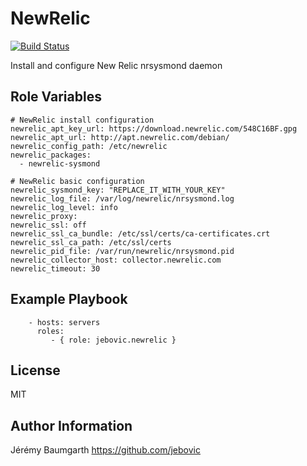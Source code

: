 NewRelic
========

[![Build Status](https://travis-ci.org/jebovic/ansible-newrelic.svg?branch=master)](https://travis-ci.org/jebovic/ansible-newrelic)

Install and configure New Relic nrsysmond daemon

Role Variables
--------------

```
# NewRelic install configuration
newrelic_apt_key_url: https://download.newrelic.com/548C16BF.gpg
newrelic_apt_url: http://apt.newrelic.com/debian/
newrelic_config_path: /etc/newrelic
newrelic_packages:
  - newrelic-sysmond

# NewRelic basic configuration
newrelic_sysmond_key: "REPLACE_IT_WITH_YOUR_KEY"
newrelic_log_file: /var/log/newrelic/nrsysmond.log
newrelic_log_level: info
newrelic_proxy:
newrelic_ssl: off
newrelic_ssl_ca_bundle: /etc/ssl/certs/ca-certificates.crt
newrelic_ssl_ca_path: /etc/ssl/certs
newrelic_pid_file: /var/run/newrelic/nrsysmond.pid
newrelic_collector_host: collector.newrelic.com
newrelic_timeout: 30
```

Example Playbook
----------------

```
    - hosts: servers
      roles:
         - { role: jebovic.newrelic }
```

License
-------

MIT

Author Information
------------------

Jérémy Baumgarth https://github.com/jebovic
